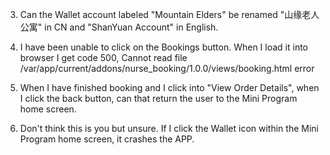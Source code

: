 
3. Can the Wallet account labeled "Mountain Elders" be renamed "山缘老人公寓" in CN and "ShanYuan Account" in English.

4. I have been unable to click on the Bookings button. When I load it into browser I get code 500, Cannot read file /var/app/current/addons/nurse_booking/1.0.0/views/booking.html  error

8. When I have finished booking and I click into "View Order Details", when I click the back button, can that return the user to the Mini Program home screen.

9. Don't think this is you but unsure. If I click the Wallet icon within the Mini Program home screen, it crashes the APP.



